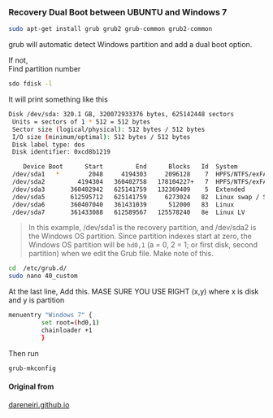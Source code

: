 ### Recovery Dual Boot between UBUNTU and Windows 7

```sh
sudo apt-get install grub grub2 grub-common grub2-common
```
grub will automatic detect Windows partition and add a dual boot option.   
   
If not,   
Find partition number

```sh
sdo fdisk -l
```
It will print something like this

```sh
Disk /dev/sda: 320.1 GB, 320072933376 bytes, 625142448 sectors
 Units = sectors of 1 * 512 = 512 bytes
 Sector size (logical/physical): 512 bytes / 512 bytes
 I/O size (minimum/optimal): 512 bytes / 512 bytes
 Disk label type: dos
 Disk identifier: 0xcd8b1219

    Device Boot      Start         End      Blocks   Id  System
 /dev/sda1   *        2048     4194303     2096128    7  HPFS/NTFS/exFAT
 /dev/sda2         4194304   360402758   178104227+   7  HPFS/NTFS/exFAT
 /dev/sda3       360402942   625141759   132369409    5  Extended
 /dev/sda5       612595712   625141759     6273024   82  Linux swap / Solaris
 /dev/sda6       360407040   361431039      512000   83  Linux
 /dev/sda7       361433088   612589567   125578240   8e  Linux LV
```
> In this example, /dev/sda1 is the recovery partition, and /dev/sda2 is the Windows OS partition. Since partition indexes start at zero, the Windows OS partition will be `hd0,1` (a = 0, 2 = 1; or first disk, second partition) when we edit the Grub file. Make note of this.

```sh
cd  /etc/grub.d/
sudo nano 40_custom
```

At the last line, Add this. MASE SURE YOU USE RIGHT (x,y) where x is disk and y is partition

```sh
menuentry "Windows 7" {
         set root=(hd0,1)
         chainloader +1
         }
```

Then run
```sh
grub-mkconfig
```

#### Original from
[dareneiri.github.io](http://dareneiri.github.io/Configuring-Grub-2-on-CentOS-7/)
